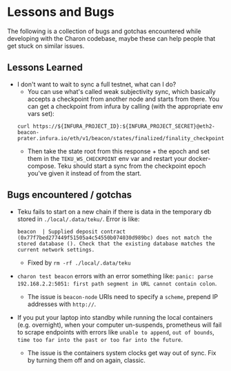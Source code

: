 # Lessons and Bugs

The following is a collection of bugs and gotchas encountered while developing with the Charon codebase, maybe these can help people that get stuck on similar issues.

## Lessons Learned

- I don't want to wait to sync a full testnet, what can I do?
    - You can use what's called weak subjectivity sync, which basically accepts a checkpoint from another node and starts from there. You can get a checkpoint from infura by calling (with the appropriate env vars set):
    ```log
    curl https://${INFURA_PROJECT_ID}:${INFURA_PROJECT_SECRET}@eth2-beacon-prater.infura.io/eth/v1/beacon/states/finalized/finality_checkpoints
    ```
    - Then take the state root from this response + the epoch and set them in the `TEKU_WS_CHECKPOINT` env var and restart your docker-compose. Teku should start a sync from the checkpoint epoch you've given it instead of from the start.

## Bugs encountered / gotchas

- Teku fails to start on a new chain if there is data in the temporary db stored in `./local/.data/teku/`. Error is like:
    ```log
    beacon  | Supplied deposit contract (0x77f7bed277449f51505a4c54550b074030d989bc) does not match the stored database (). Check that the existing database matches the current network settings.
    ```
    - Fixed by `rm -rf ./local/.data/teku`

- `charon test beacon` errors with an error something like: `panic: parse 192.168.2.2:5051: first path segment in URL cannot contain colon`.
    - The issue is `beacon-node` URIs need to specify a `scheme`, prepend IP addresses with `http://`.

- If you put your laptop into standby while running the local containers (e.g. overnight), when your computer un-suspends, prometheus will fail to scrape endpoints with errors like `unable to append`, `out of bounds`, `time too far into the past or too far into the future`.
    - The issue is the containers system clocks get way out of sync. Fix by turning them off and on again, classic.
